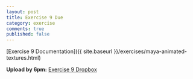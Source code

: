 ```yaml
---
layout: post
title: Exercise 9 Due
category: exercise
comments: true
published: false
---
```


[Exercise 9 Documentation]({{ site.baseurl }}/exercises/maya-animated-textures.html)

**Upload by 6pm:** [Exercise 9 Dropbox](https://psu.box.com/signup/collablink/d_6058209045/110149a5d45688)
